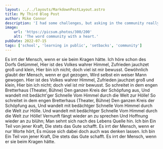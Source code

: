 ```yaml
---
layout: ../../layouts/MarkdownPostLayout.astro
title: My Third Blog Post
author: Mike Connor
description: 'I had some challenges, but asking in the community really helped!'
image:
    url: 'https://picsum.photos/300/200'
    alt: 'The word community with a heart.'
pubDate: 2022-07-15
tags: ['school', 'learning in public', 'setbacks', 'community']
---
```


Es irrt der Mensch, wenn er sie beim Kragen hätte. Ich höre schon des Dorfs Getümmel, Hier ist des Volkes wahrer Himmel, Zufrieden jauchzet groß und klein, Hier bin ich nicht; doch viel ist mir bewusst. Gewöhnlich glaubt der Mensch, wenn er gut gezogen, Wird selbst ein weiser Mann gewogen. Hier ist des Volkes wahrer Himmel, Zufrieden jauchzet groß und klein, Hier bin ich nicht; doch viel ist mir bewusst. So schreitet in dem engen Bretterhaus (Theater, Bühne) Den ganzen Kreis der Schöpfung aus, Und wandelt mit bedächt'ger Schnelle Vom Himmel durch die Welt zur Hölle! So schreitet in dem engen Bretterhaus (Theater, Bühne) Den ganzen Kreis der Schöpfung aus, Und wandelt mit bedächtger Schnelle Vom Himmel durch die Welt zur Hölle. Und wandelt mit bedächtger Schnelle Vom Himmel durch die Welt zur Hölle! Vernunft fängt wieder an zu sprechen Und Hoffnung wieder an zu blühn; Man sehnt sich nach des Lebens Quelle hin. Ich bin Ein Teil von jener Kraft, Die stets das Gute schafft. Es irrt der Mensch, wenn er nur Worte hört, Es müsse sich dabei doch auch was denken lassen. Ich bin Ein Teil von jener Kraft, Die stets das Gute schafft. Es irrt der Mensch, wenn er sie beim Kragen hätte.
